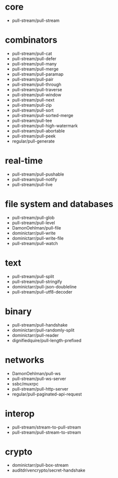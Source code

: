 # core

* pull-stream/pull-stream

# combinators

* pull-stream/pull-cat
* pull-stream/pull-defer
* pull-stream/pull-many
* pull-stream/pull-merge
* pull-stream/pull-paramap
* pull-stream/pull-pair
* pull-stream/pull-through
* pull-stream/pull-traverse
* pull-stream/pull-window
* pull-stream/pull-next
* pull-stream/pull-zip
* pull-stream/pull-sort
* pull-stream/pull-sorted-merge
* pull-stream/pull-tee
* pull-stream/pull-high-watermark
* pull-stream/pull-abortable
* pull-stream/pull-peek
* regular/pull-generate

# real-time

* pull-stream/pull-pushable
* pull-stream/pull-notify
* pull-stream/pull-live

# file system and databases

* pull-stream/pull-glob
* pull-stream/pull-level
* DamonOehlman/pull-file
* dominictarr/pull-write
* dominictarr/pull-write-file
* pull-stream/pull-watch

# text

* pull-stream/pull-split
* pull-stream/pull-stringify
* dominictarr/pull-json-doubleline
* pull-stream/pull-utf8-decoder

# binary

* pull-stream/pull-handshake
* dominictarr/pull-randomly-split
* dominictarr/pull-reader
* dignifiedquire/pull-length-prefixed

# networks

* DamonOehlman/pull-ws
* pull-stream/pull-ws-server
* ssbc/muxrpc
* pull-stream/pull-http-server
* regular/pull-paginated-api-request

# interop

* pull-stream/stream-to-pull-stream
* pull-stream/pull-stream-to-stream

# crypto

* dominictarr/pull-box-stream
* auditdrivencrypto/secret-handshake
